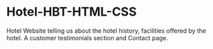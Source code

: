 # Hotel-HBT-HTML-CSS
Hotel Website telling us about the hotel history, facilities offered by the hotel. A customer testimonials section and Contact page.
